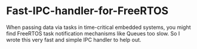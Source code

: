 # Fast-IPC-handler-for-FreeRTOS
When passing data via tasks in time-critical embedded systems, you might find FreeRTOS task notification mechanisms like Queues too slow. So I wrote this very fast and simple IPC handler to help out.
